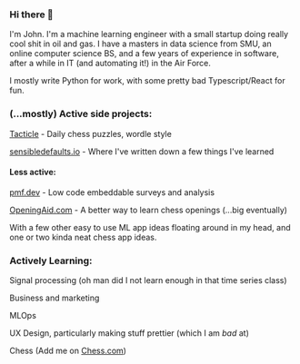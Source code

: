 ### Hi there 👋

I'm John. I'm a machine learning engineer with a small startup doing really cool shit in oil and gas. I have a masters in data science from SMU, an online computer science BS, and a few years of experience in software, after a while in IT (and automating it!) in the Air Force.

I mostly write Python for work, with some pretty bad Typescript/React for fun.

### (...mostly) Active side projects:

[Tacticle](https://tacticle.co) - Daily chess puzzles, wordle style

[sensibledefaults.io](https://sensibledefaults.io) - Where I've written down a few things I've learned

#### Less active:

[pmf.dev](https://pmf.dev) - Low code embeddable surveys and analysis

[OpeningAid.com](https://openingaid.com) - A better way to learn chess openings (...big eventually)

With a few other easy to use ML app ideas floating around in my head, and one or two kinda neat chess app ideas.

### Actively Learning:

Signal processing (oh man did I not learn enough in that time series class)

Business and marketing

MLOps

UX Design, particularly making stuff prettier (which I am *bad* at)

Chess (Add me on [Chess.com](https://www.chess.com/member/gmblunders))
